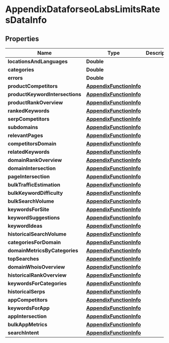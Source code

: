 

# AppendixDataforseoLabsLimitsRatesDataInfo


## Properties

| Name | Type | Description | Notes |
|------------ | ------------- | ------------- | -------------|
|**locationsAndLanguages** | **Double** |  |  [optional] |
|**categories** | **Double** |  |  [optional] |
|**errors** | **Double** |  |  [optional] |
|**productCompetitors** | [**AppendixFunctionInfo**](AppendixFunctionInfo.md) |  |  [optional] |
|**productKeywordIntersections** | [**AppendixFunctionInfo**](AppendixFunctionInfo.md) |  |  [optional] |
|**productRankOverview** | [**AppendixFunctionInfo**](AppendixFunctionInfo.md) |  |  [optional] |
|**rankedKeywords** | [**AppendixFunctionInfo**](AppendixFunctionInfo.md) |  |  [optional] |
|**serpCompetitors** | [**AppendixFunctionInfo**](AppendixFunctionInfo.md) |  |  [optional] |
|**subdomains** | [**AppendixFunctionInfo**](AppendixFunctionInfo.md) |  |  [optional] |
|**relevantPages** | [**AppendixFunctionInfo**](AppendixFunctionInfo.md) |  |  [optional] |
|**competitorsDomain** | [**AppendixFunctionInfo**](AppendixFunctionInfo.md) |  |  [optional] |
|**relatedKeywords** | [**AppendixFunctionInfo**](AppendixFunctionInfo.md) |  |  [optional] |
|**domainRankOverview** | [**AppendixFunctionInfo**](AppendixFunctionInfo.md) |  |  [optional] |
|**domainIntersection** | [**AppendixFunctionInfo**](AppendixFunctionInfo.md) |  |  [optional] |
|**pageIntersection** | [**AppendixFunctionInfo**](AppendixFunctionInfo.md) |  |  [optional] |
|**bulkTrafficEstimation** | [**AppendixFunctionInfo**](AppendixFunctionInfo.md) |  |  [optional] |
|**bulkKeywordDifficulty** | [**AppendixFunctionInfo**](AppendixFunctionInfo.md) |  |  [optional] |
|**bulkSearchVolume** | [**AppendixFunctionInfo**](AppendixFunctionInfo.md) |  |  [optional] |
|**keywordsForSite** | [**AppendixFunctionInfo**](AppendixFunctionInfo.md) |  |  [optional] |
|**keywordSuggestions** | [**AppendixFunctionInfo**](AppendixFunctionInfo.md) |  |  [optional] |
|**keywordIdeas** | [**AppendixFunctionInfo**](AppendixFunctionInfo.md) |  |  [optional] |
|**historicalSearchVolume** | [**AppendixFunctionInfo**](AppendixFunctionInfo.md) |  |  [optional] |
|**categoriesForDomain** | [**AppendixFunctionInfo**](AppendixFunctionInfo.md) |  |  [optional] |
|**domainMetricsByCategories** | [**AppendixFunctionInfo**](AppendixFunctionInfo.md) |  |  [optional] |
|**topSearches** | [**AppendixFunctionInfo**](AppendixFunctionInfo.md) |  |  [optional] |
|**domainWhoisOverview** | [**AppendixFunctionInfo**](AppendixFunctionInfo.md) |  |  [optional] |
|**historicalRankOverview** | [**AppendixFunctionInfo**](AppendixFunctionInfo.md) |  |  [optional] |
|**keywordsForCategories** | [**AppendixFunctionInfo**](AppendixFunctionInfo.md) |  |  [optional] |
|**historicalSerps** | [**AppendixFunctionInfo**](AppendixFunctionInfo.md) |  |  [optional] |
|**appCompetitors** | [**AppendixFunctionInfo**](AppendixFunctionInfo.md) |  |  [optional] |
|**keywordsForApp** | [**AppendixFunctionInfo**](AppendixFunctionInfo.md) |  |  [optional] |
|**appIntersection** | [**AppendixFunctionInfo**](AppendixFunctionInfo.md) |  |  [optional] |
|**bulkAppMetrics** | [**AppendixFunctionInfo**](AppendixFunctionInfo.md) |  |  [optional] |
|**searchIntent** | [**AppendixFunctionInfo**](AppendixFunctionInfo.md) |  |  [optional] |



